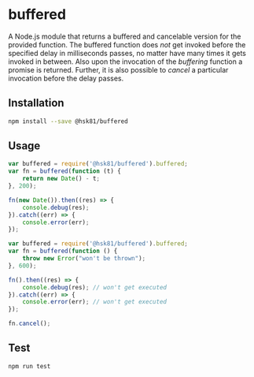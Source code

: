 # buffered
A Node.js module that returns a buffered and cancelable version for the provided function. The buffered function does *not* get invoked before the specified delay in milliseconds passes, no matter have many times it gets invoked in between. Also upon the invocation of the *buffering* function a promise is returned. Further, it is also possible to *cancel* a particular invocation before the delay passes.

## Installation
```sh
npm install --save @hsk81/buffered
```

## Usage
```javascript
var buffered = require('@hsk81/buffered').buffered;
var fn = buffered(function (t) {
    return new Date() - t;
}, 200);

fn(new Date()).then((res) => {
    console.debug(res);
}).catch((err) => {
    console.error(err);
});
```
```javascript
var buffered = require('@hsk81/buffered').buffered;
var fn = buffered(function () {
    throw new Error("won't be thrown");
}, 600);

fn().then((res) => {
    console.debug(res); // won't get executed
}).catch((err) => {
    console.error(err); // won't get executed
});

fn.cancel();
```

## Test
```sh
npm run test
```
